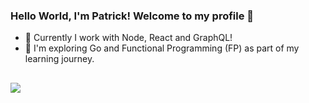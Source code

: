 ### Hello World, I'm Patrick! Welcome to my profile 👋 

- 🔭 Currently I work with Node, React and GraphQL!
- 🌱 I'm exploring Go and Functional Programming (FP) as part of my learning journey. 

##

  <div>
  <a href="https://www.linkedin.com/in/trickaugusto" target="_blank"><img src="https://img.shields.io/badge/-LinkedIn-%230077B5?style=for-the-badge&logo=linkedin&logoColor=white" target="_blank"></a> 
    
</div>
